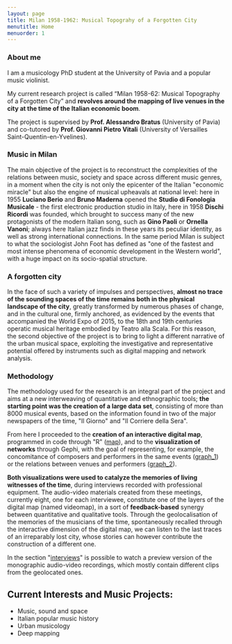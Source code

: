 ```yaml
---
layout: page
title: Milan 1958-1962: Musical Topograhy of a Forgotten City
menutitle: Home
menuorder: 1
---
```


### About me

I am a musicology PhD student at the University of Pavia and a popular music violinist.

My current research project is called “Milan 1958-62: Musical Topography of a Forgotten City” and <b>revolves around the mapping of live venues in the city at the time of the Italian economic boom</b>.

The project is supervised by <b>Prof. Alessandro Bratus</b> (University of Pavia) and co-tutored by <b>Prof. Giovanni Pietro Vitali</b> (University of Versailles Saint-Quentin-en-Yvelines).

### Music in Milan

The main objective of the project is to reconstruct the complexities of the relations between music, society and space across different music genres, in a moment when the city is not only the epicenter of the Italian "economic miracle"  but also the engine of musical upheavals at national level: here in 1955 <b>Luciano Berio</b> and <b>Bruno Maderna</b> opened the <b>Studio di Fonologia Musicale</b> - the first electronic production studio in Italy, here in 1958 <b>Dischi Ricordi</b> was founded, which brought to success  many of the new protagonists of the modern Italian song, such as <b>Gino Paoli</b> or <b>Ornella Vanoni</b>; always here Italian jazz finds in these years its peculiar identity, as well as strong international connections. In the same period Milan is subject to what the sociologist John Foot has defined as "one of the fastest and most intense phenomena of economic development in the Western world",  with a huge impact on its socio-spatial structure.

### A forgotten city

In the face of such a variety of impulses and perspectives, <b>almost no trace of the sounding spaces of the time remains both in the physical landscape of the city</b>, greatly transformed by numerous phases of change, and in the cultural one, firmly anchored, as evidenced by the events that accompanied the World Expo of 2015, to the 18th and 19th centuries operatic musical heritage embodied by Teatro alla Scala.  For this reason, the second objective of the project is to bring to light a different narrative of the urban musical space, exploiting the investigative and representative potential offered by instruments such as digital mapping and network analysis.

### Methodology

The methodology used for the research is an integral part of the project and aims at a new interweaving of quantitative and ethnographic tools; <b>the starting point was the creation of a large data set</b>, consisting of more than 8000 musical events, based on the information found in two of the major newspapers of the time, "Il Giorno" and "Il Corriere della Sera".

From here I proceeded to the <b>creation of an interactive digital map</b>, programmed in code through "R" ([map](https://martinnicastro.github.io/map/)), and to the <b>visualization of networks</b> through Gephi, with the goal of representing, for example, the concomitance of composers and performers in the same events ([graph_1](https://martinnicastro.github.io/compositori_musicisti3.svg)) or the relations between venues and performers ([graph_2](https://martinnicastro.github.io/spazi_musicisti_nomi.svg)).

<b>Both visualizations were used to catalyze the memories of living witnesses of the time</b>, during interviews recorded with professional equipment.  The audio-video materials created from these meetings, currently eight, one for each interviewee, constitute one of the layers of the digital map (named videomap), in a sort of <b>feedback-based</b> synergy between quantitative and qualitative tools.  Through the geolocalisation of the memories of the musicians of the time, spontaneously recalled through the interactive dimension of the digital map, we can listen to the last traces of an irreparably lost city, whose stories can however contribute the construction of a different one.

In the section "[interviews](https://martinnicastro.github.io/interviews/)" is possible to watch a preview version of the monographic audio-video recordings, which mostly contain different clips
from the geolocated ones.

## Current Interests and Music Projects:

- Music, sound and space
- Italian popular music history
- Urban musicology
- Deep mapping

